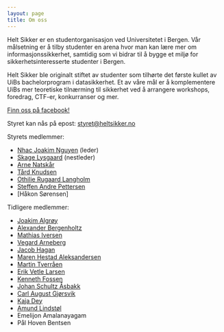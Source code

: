 ```yaml
---
layout: page
title: Om oss
---
```


Helt Sikker er en studentorganisasjon ved Universitetet i Bergen. Vår målsetning er å tilby studenter en arena hvor man kan lære mer om informasjonssikkerhet, samtidig som vi bidrar til å bygge et miljø for sikkerhetsinteresserte studenter i Bergen.

Helt Sikker ble originalt stiftet av studenter som tilhørte det første kullet av UiBs bachelorprogram i datasikkerhet. Et av våre mål er å komplementere UiBs mer teoretiske tilnærming til sikkerhet ved å arrangere workshops, foredrag, CTF-er, konkurranser og mer. 

[Finn oss på facebook!](https://www.facebook.com/groups/heltsikker)

Styret kan nås på epost: <styret@heltsikker.no>

Styrets medlemmer:

* [Nhac Joakim Nguyen](https://www.linkedin.com/in/nhac/) (leder)
* [Skage Lysgaard](https://www.linkedin.com/in/skage-lysgaard-9044a3175/) (nestleder)
* [Arne Natskår](https://www.linkedin.com/in/arne-natskår)
* [Tård Knudsen](https://www.linkedin.com/in/t%C3%A5rd-knudsen)
* [Othilie Rugaard Langholm](https://www.linkedin.com/in/othilie-rugaard-langholm-0523a9230/)
* [Steffen Andre Pettersen](https://www.linkedin.com/in/steffen-andre-pettersen-44283424b/)
* [Håkon Sørensen]


Tidligere medlemmer:

* [Joakim Algrøy](https://www.linkedin.com/in/joakim-algroy/)
* [Alexander Bergenholtz](http://uwu.dk/about/)
* [Mathias Iversen](https://www.linkedin.com/in/mathiasni/)
* [Vegard Arneberg](https://www.linkedin.com/in/vegard-mathisen-arneberg/)
* [Jacob Hagan](https://www.linkedin.com/in/jacob-hagan-2817a3140/)
* [Maren Hestad Aleksandersen](https://www.linkedin.com/in/maren-hestad-aleksandersen-900521182/)
* [Martin Tverråen](http://linkedin.com/in/martin-tverr%C3%A5en/)
* [Erik Vetle Larsen](http://linkedin.com/in/erikvetlelarsen/)
* [Kenneth Fossen](http://linkedin.com/in/kenneth-fossen/)
* [Johan Schultz Åsbakk](http://linkedin.com/in/johan-schultz-%C3%A5sbakk-685468169/)
* [Carl August Gjørsvik](http://linkedin.com/in/carl-august-gj%C3%B8rsvik-626b03152/)
* [Kaja Dey](http://linkedin.com/in/kaja-alexandra-dey-086b42126/)
* [Amund Lindstøl](http://linkedin.com/in/amund-lindst%C3%B8l-1857b5162/)
* Emelijon Amalanayagam
* Pål Hoven Bentsen
